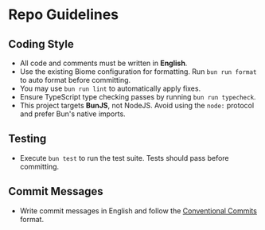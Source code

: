 # Repo Guidelines

## Coding Style
- All code and comments must be written in **English**.
- Use the existing Biome configuration for formatting. Run `bun run format` to auto format before committing.
- You may use `bun run lint` to automatically apply fixes.
- Ensure TypeScript type checking passes by running `bun run typecheck`.
- This project targets **BunJS**, not NodeJS. Avoid using the `node:` protocol and prefer Bun's native imports.

## Testing
- Execute `bun test` to run the test suite. Tests should pass before committing.

## Commit Messages
- Write commit messages in English and follow the [Conventional Commits](https://www.conventionalcommits.org/) format.

